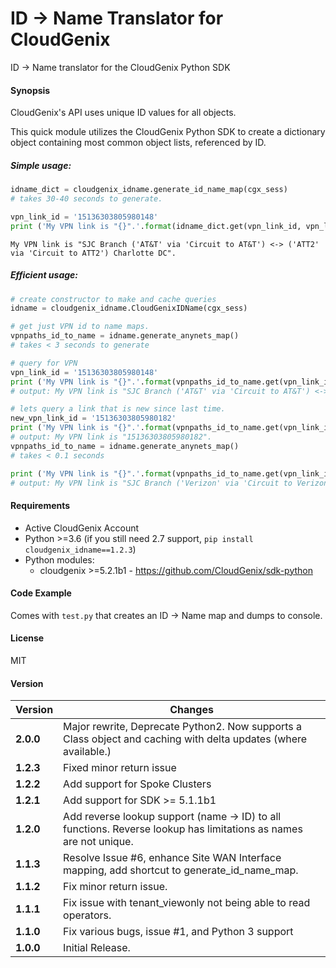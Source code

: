 # ID -> Name Translator for CloudGenix
ID -> Name translator for the CloudGenix Python SDK

#### Synopsis
CloudGenix's API uses unique ID values for all objects.

This quick module utilizes the CloudGenix Python SDK to create a dictionary object containing most
common object lists, referenced by ID.

##### Simple usage:
```python
idname_dict = cloudgenix_idname.generate_id_name_map(cgx_sess)
# takes 30-40 seconds to generate.

vpn_link_id = '15136303805980148'
print ('My VPN link is "{}".'.format(idname_dict.get(vpn_link_id, vpn_link_id)))
```
```
My VPN link is "SJC Branch ('AT&T' via 'Circuit to AT&T') <-> ('ATT2' via 'Circuit to ATT2') Charlotte DC".
```

##### Efficient usage:
```python
# create constructor to make and cache queries
idname = cloudgenix_idname.CloudGenixIDName(cgx_sess)

# get just VPN id to name maps.
vpnpaths_id_to_name = idname.generate_anynets_map()
# takes < 3 seconds to generate

# query for VPN
vpn_link_id = '15136303805980148'
print ('My VPN link is "{}".'.format(vpnpaths_id_to_name.get(vpn_link_id, vpn_link_id)))
# output: My VPN link is "SJC Branch ('AT&T' via 'Circuit to AT&T') <-> ('ATT2' via 'Circuit to ATT2') Charlotte DC".

# lets query a link that is new since last time.
new_vpn_link_id = '15136303805980182'
print ('My VPN link is "{}".'.format(vpnpaths_id_to_name.get(vpn_link_id, vpn_link_id)))
# output: My VPN link is "15136303805980182".
vpnpaths_id_to_name = idname.generate_anynets_map()
# takes < 0.1 seconds

print ('My VPN link is "{}".'.format(vpnpaths_id_to_name.get(vpn_link_id, vpn_link_id)))
# output: My VPN link is "SJC Branch ('Verizon' via 'Circuit to Verizon') <-> ('ATT2' via 'Circuit to ATT2') Charlotte DC".
```

#### Requirements
* Active CloudGenix Account
* Python >=3.6 (if you still need 2.7 support, `pip install cloudgenix_idname==1.2.3`)
* Python modules:
    * cloudgenix >=5.2.1b1 - <https://github.com/CloudGenix/sdk-python>

#### Code Example
Comes with `test.py` that creates an ID -> Name map and dumps to console.

#### License
MIT

#### Version
Version | Changes
------- | --------
**2.0.0**| Major rewrite, Deprecate Python2. Now supports a Class object and caching with delta updates (where available.)
**1.2.3**| Fixed minor return issue
**1.2.2**| Add support for Spoke Clusters
**1.2.1**| Add support for SDK >= 5.1.1b1
**1.2.0**| Add reverse lookup support (name -> ID) to all functions. Reverse lookup has limitations as names are not unique.
**1.1.3**| Resolve Issue #6, enhance Site WAN Interface mapping, add shortcut to generate_id_name_map.
**1.1.2**| Fix minor return issue.
**1.1.1**| Fix issue with tenant_viewonly not being able to read operators.
**1.1.0**| Fix various bugs, issue #1, and Python 3 support
**1.0.0**| Initial Release.
